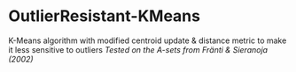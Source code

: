 # OutlierResistant-KMeans
K-Means algorithm with modified centroid update & distance metric to make it less sensitive to outliers
_Tested on the A-sets from Fränti & Sieranoja (2002)_
